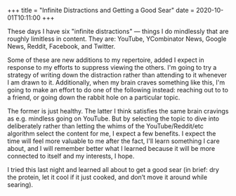 +++
title = "Infinite Distractions and Getting a Good Sear"
date = 2020-10-01T10:11:00
+++

These days I have six "infinite distractions" — things I do mindlessly that are roughly limitless in content. They are: YouTube, YCombinator News, Google News, Reddit, Facebook, and Twitter.

Some of these are new additions to my repertoire, added I expect in response to my efforts to suppress viewing the others.
I'm going to try a strategy of writing down the distraction rather than attending to it whenever I am drawn to it. Additionally, when my brain craves something like this, I'm going to make an effort to do one of the following instead: reaching out to to a friend, or going down the rabbit hole on a particular topic.

The former is just healthy. The latter I think satisfies the same brain cravings as e.g. mindless going on YouTube. But by selecting the topic to dive into deliberately rather than letting the whims of the YouTube/Reddit/etc algorithm select the content for me, I expect a few benefits. I expect the time will feel more valuable to me after the fact, I'll learn something I care about, and I will remember better what I learned because it will be more connected to itself and my interests, I hope.

I tried this last night and learned all about to get a good sear (in brief: dry the protein, let it cool if it just cooked, and don’t move it around while searing).
